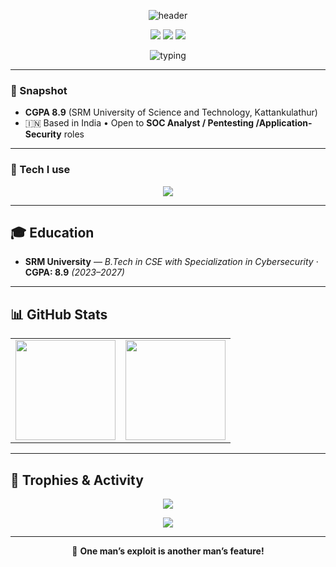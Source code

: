 <!-- ====== HERO BANNER ====== -->

<p align="center">
  <img src="https://capsule-render.vercel.app/api?type=blur&height=250&color=0:0a0a0a,5:1a2200,25:445500,50:4a6600,75:445500,95:1a2200,100:0a0a0a&text=Avinash%20Shankar&fontAlignY=40&fontColor=9fef00&desc=B.Tech%E2%80%83%7C%E2%80%83CSE%20-%20with%20Specialization%20in%20Cybersecurity&descAlignY=65&descColor=a6c000" alt="header"/> 
</p>

<!-- ====== QUICK LINKS ====== -->
<p align="center">
  <a href="mailto:97.vinash@gmail.com"><img src="https://img.shields.io/badge/Email-97.vinash%40gmail.com-0ea5e9?style=for-the-badge&logo=gmail&logoColor=white"/></a>
  <a href="https://www.linkedin.com/in/avinash-shankar-643809249/"><img src="https://img.shields.io/badge/LinkedIn-Avinash%20Shankar-0ea5e9?style=for-the-badge&logo=linkedin&logoColor=white"/></a>
  <a href="https://97-vinash.github.io/"><img src="https://img.shields.io/badge/Blog-97--vinash-0ea5e9?style=for-the-badge&logo=hashnode&logoColor=white"/></a>
</p>

<!-- ====== TERMINAL-TYPING EFFECT ====== -->
<p align="center">
  <img src="https://readme-typing-svg.demolab.com?font=Fira+Code&weight=600&size=22&pause=1200&color=9fef00&center=true&vCenter=true&width=940&lines=My+Area+of+Interests+%F0%9F%94%8D;Penetration+Testing+%7C+Programming;Exploit+Development+%7C+Reverse+Engineering" alt="typing"/>
</p>

---

### 🎯 Snapshot
- **CGPA 8.9** (SRM University of Science and Technology, Kattankulathur)    
- 🇮🇳 Based in India • Open to **SOC Analyst / Pentesting /Application-Security** roles

---

### 🧰 Tech I use
<p align="center">
  <img src="https://skillicons.dev/icons?i=c,cpp,bash,python,mysql,linux,git&perline=7" />
</p>

---

<!-- ## 🏗️ Projects (from my resume) -->



<!-- ## 💼 Experience -->



## 🎓 Education
- **SRM University** — *B.Tech in CSE with Specialization in Cybersecurity* · **CGPA: 8.9** *(2023–2027)*

---

<!-- ## 🏆 Achievements & Certifications --> 
<!-- - **Certs:** Oracle **1Z0-006**, Oracle **1Z0-922**, Microsoft **AZ-900**, **DP-900**, Cisco *Intro to Data Science*, Deloitte *Data Analytics Job Simulation*, **ICTIS 2025** presentation -->


## 📊 GitHub Stats
<table>
  <tr>
    <td>
      <img src="https://github-readme-stats.vercel.app/api?username=97-vinash&show_icons=true&theme=tokyonight&rank_icon=github&hide_title=true" height="160">
    </td>
    <td>
      <img src="https://streak-stats.demolab.com?user=97-vinash&theme=tokyonight" height="160">
    </td>
  </tr>
</table>

---

## 🏅 Trophies & Activity
<p align="center">
  <img src="https://github-profile-trophy.vercel.app/?username=97-vinash&theme=onestar&no-frame=true&row=1&column=7" />
</p>
<p align="center">
  <img src="https://github-readme-activity-graph.vercel.app/graph?username=97-vinash&theme=tokyo-night&radius=8" />
</p>

---

<p align="center">💬 <b>One man’s exploit is another man’s feature!</b>
